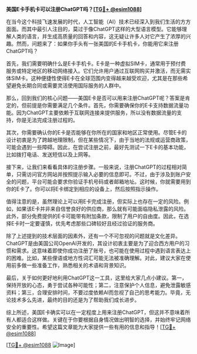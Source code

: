 **美国E卡手机卡可以注册ChatGPT吗？[[TG💪+ @esim1088](https://t.me/s/esim1088)]**

在当今这个科技飞速发展的时代，人工智能（AI）技术已经深入到我们生活的方方面面。而其中最引人注目的，莫过于像ChatGPT这样的大型语言模型。它能够理解人类的语言，并生成高质量的回答和内容，这无疑让许多人对它产生了浓厚的兴趣。然而，问题来了：如果你手头有一张美国的E卡手机卡，你能用它来注册ChatGPT吗？

首先，我们需要明确什么是E卡手机卡。E卡是一种虚拟SIM卡，通常用于预付费服务或特定地区的移动网络接入。它们允许用户通过互联网购买并激活，而无需实体SIM卡。这种便捷性使得E卡在全球范围内变得越来越受欢迎，尤其是在那些希望避免长期合同或需要灵活使用国际服务的人群中。

那么，回到我们的核心问题——美国E卡是否可以用来注册ChatGPT呢？答案是肯定的，但前提是你需要满足几个条件。首先，你需要确保你的E卡支持数据流量功能。因为ChatGPT主要依赖于互联网连接来提供服务，所以没有数据流量的支持，你是无法完成注册过程的。

其次，你需要确认你的E卡是否能够在你所在的国家和地区正常使用。尽管E卡的设计初衷是为了跨越地理限制，但在某些情况下，由于当地的法规或运营商政策，可能会遇到一些障碍。因此，在尝试注册之前，最好先测试一下E卡的基本功能，比如拨打电话、发送短信以及上网等。

接下来，让我们来看看具体的注册步骤。一般来说，注册ChatGPT的过程相对简单，只需访问官方网站并按照提示输入必要的信息即可。不过，由于涉及到账户安全的问题，平台可能会要求你验证手机号码或者邮箱地址。这时候，你就需要用到你的E卡了。你可以将E卡绑定到相应的设备上，然后按照指示操作。

值得注意的是，虽然理论上可以用E卡完成注册，但实际上也存在一定的风险。例如，如果该E卡并非来自信誉良好的供应商，那么就有可能面临隐私泄露的风险。此外，部分免费提供的E卡可能带有附加条款，限制了用户的自由度。因此，在选择E卡时一定要谨慎，优先考虑那些口碑较好且经过验证的服务商。

除了上述提到的技术层面的因素外，还有一个不可忽视的问题就是文化差异。ChatGPT是由美国公司OpenAI开发的，其设计初衷主要是为了迎合西方用户的习惯和需求。这意味着即使你成功注册了账号，也可能在使用过程中遇到语言表达上的困难。比如，某些俚语或地方性词汇可能无法被准确理解。对此，建议大家在使用前多做一些准备工作，熟悉相关的术语和背景知识。

最后，关于如何更好地利用ChatGPT这一工具，这里给大家几点小建议。第一，保持开放的心态，勇于尝试各种可能性；第二，注意保护个人信息，避免泄露敏感资料；第三，合理安排时间，不要过度依赖AI而忽视了自己的思考能力。毕竟，无论技术多么先进，最终的目的还是为了帮助我们成长进步。

综上所述，美国E卡确实可以在一定程度上用来注册ChatGPT，但这并不意味着所有人都适合这样做。关键在于你要根据自身情况做出明智的选择，并始终牢记网络安全的重要性。希望这篇文章能为大家提供一些有用的信息和指导！[[TG💪+ @esim1088](https://t.me/s/esim1088)]

[[TG💪+ @esim1088](https://t.me/s/esim1088) ![Image](https://i.postimg.cc/4NQfJmqS/Snipaste-2025-05-13-00-14-12.png)]